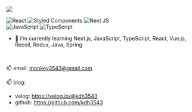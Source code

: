 

<img src="https://capsule-render.vercel.app/api?type=Waving&color=auto&height=300&section=header&text=MY%20HOME&fontSize=90&desc=북한코뿔소's%20github&descSize=30&descAlignY=70&descAlign=60" />

![React](https://img.shields.io/badge/react-%2320232a.svg?style=for-the-badge&logo=react&logoColor=%2361DAFB)
![Styled Components](https://img.shields.io/badge/styled--components-DB7093?style=for-the-badge&logo=styled-components&logoColor=white)
![Next JS](https://img.shields.io/badge/Next-black?style=for-the-badge&logo=next.js&logoColor=white)
<br/>
![JavaScript](https://img.shields.io/badge/javascript-%23323330.svg?style=for-the-badge&logo=javascript&logoColor=%23F7DF1E)
![TypeScript](https://img.shields.io/badge/typescript-%23007ACC.svg?style=for-the-badge&logo=typescript&logoColor=white)


- 🌱 I’m currently learning Next.js, JavaScript, TypeScript, React, Vue.js, Recoil, Redux, Java, Spring
<br/>

📫 email: monkey3543@gmail.com

📫 blog: 
- velog: https://velog.io/@kdh3543
- github: https://github.com/kdh3543


<!--
**kdh3543/kdh3543** is a ✨ _special_ ✨ repository because its `README.md` (this file) appears on your GitHub profile.

Here are some ideas to get you started:

- 🔭 I’m currently working on ...
- 🌱 I’m currently learning ...
- 👯 I’m looking to collaborate on ...
- 🤔 I’m looking for help with ...
- 💬 Ask me about ...
- 📫 How to reach me: ...
- 😄 Pronouns: ...
- ⚡ Fun fact: ...
-->
